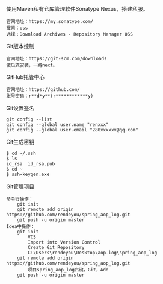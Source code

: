 使用Maven私有仓库管理软件Sonatype Nexus，搭建私服。

    官网地址：https://my.sonatype.com/
    搜索：oss
    选择：Download Archives - Repository Manager OSS

Git版本控制

    官网地址：https://git-scm.com/downloads
    傻瓜式安装，一路next。

GitHub托管中心

    官网地址：https://github.com/
    账号密码：r**d*y**(r************y)

Git设置签名

    git config --list
    git config --global user.name "renxxx"
    git config --global user.email "280xxxxxx@qq.com"

Git生成密钥

    $ cd ~/.ssh
    $ ls
    id_rsa  id_rsa.pub
    $ cd ~
    $ ssh-keygen.exe

Git管理项目
    
    命令行操作：
        git init
        git remote add origin https://github.com/rendeyou/spring_aop_log.git
        git push -u origin master
    Idea中操作：
        git init
            VCS
            Import into Version Control
            Create Git Repository
            C:\Users\rendeyou\Desktop\aop-log\spring_aop_log
        git remote add origin https://github.com/rendeyou/spring_aop_log.git
            项目spring_aop_log右键，Git，Add
        git push -u origin master




